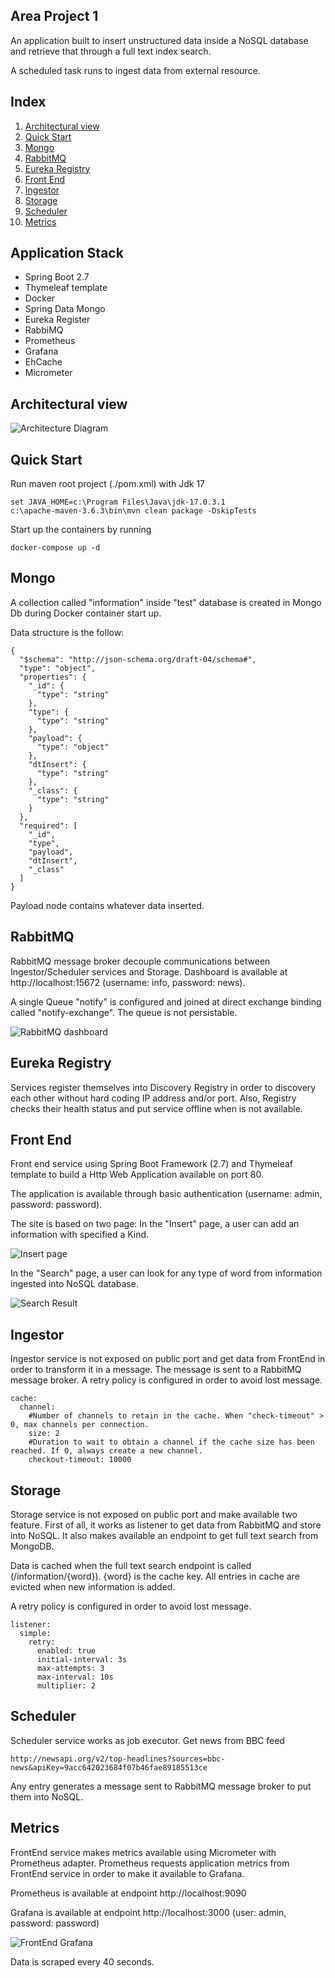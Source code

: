 ## Area Project 1

An application built to insert unstructured data inside a NoSQL database and retrieve that through a full text index search.

A scheduled task runs to ingest data from external resource.

## Index

1. [Architectural view](#Architecturalview)
2. [Quick Start](#QuickStart)
3. [Mongo](#mongo)
5. [RabbitMQ](#rabbitmq)
6. [Eureka Registry](#EurekaRegistry)
7. [Front End](#FrontEnd)
8. [Ingestor](#Ingestor)
9. [Storage](#Storage)
10. [Scheduler](#Scheduler)
11. [Metrics](#Metrics)

## Application Stack

- Spring Boot 2.7
- Thymeleaf template
- Docker
- Spring Data Mongo
- Eureka Register
- RabbiMQ
- Prometheus
- Grafana
- EhCache
- Micrometer

## Architectural view

![Architecture Diagram](https://github.com/MarcoGhise/AreaProject1/blob/main/img/arch.jpg)

## Quick Start
Run maven root project (./pom.xml) with Jdk 17
```
set JAVA_HOME=c:\Program Files\Java\jdk-17.0.3.1
c:\apache-maven-3.6.3\bin\mvn clean package -DskipTests
```
Start up the containers by running
```
docker-compose up -d
```

## Mongo
A collection called "information" inside "test" database is created in Mongo Db during Docker container start up.

Data structure is the follow:
```
{
  "$schema": "http://json-schema.org/draft-04/schema#",
  "type": "object",
  "properties": {
    "_id": {
      "type": "string"
    },
    "type": {
      "type": "string"
    },
    "payload": {
      "type": "object"
    },
    "dtInsert": {
      "type": "string"
    },
    "_class": {
      "type": "string"
    }
  },
  "required": [
    "_id",
    "type",
    "payload",
    "dtInsert",
    "_class"
  ]
}
```

Payload node contains whatever data inserted.

## RabbitMQ
RabbitMQ message broker decouple communications between Ingestor/Scheduler services and Storage.
Dashboard is available at http://localhost:15672 (username: info, password: news).

A single Queue "notify" is configured and joined at direct exchange binding called "notify-exchange".
The queue is not persistable.

![RabbitMQ dashboard](https://github.com/MarcoGhise/AreaProject1/blob/main/img/rabbitmq.JPG)

## Eureka Registry
Services register themselves into Discovery Registry in order to discovery each other without hard coding IP address and/or port.
Also, Registry checks their health status and put service offline when is not available.

## Front End
Front end service using Spring Boot Framework (2.7) and Thymeleaf template to build a Http Web Application available on port 80. 

The application is available through basic authentication (username: admin, password: password). 

The site is based on two page: In the "Insert" page, a user can add an information with specified a Kind.

![Insert page](https://github.com/MarcoGhise/AreaProject1/blob/main/img/insert.JPG)

In the "Search" page, a user can look for any type of word from information ingested into NoSQL database.

![Search Result](https://github.com/MarcoGhise/AreaProject1/blob/main/img/search.JPG)

## Ingestor
Ingestor service is not exposed on public port and get data from FrontEnd in order to transform it in a message.
The message is sent to a RabbitMQ message broker.
A retry policy is configured in order to avoid lost message.
```
cache:
  channel:
    #Number of channels to retain in the cache. When "check-timeout" > 0, max channels per connection.
    size: 2
    #Duration to wait to obtain a channel if the cache size has been reached. If 0, always create a new channel.
    checkout-timeout: 10000
```
## Storage
Storage service is not exposed on public port and make available two feature.
First of all, it works as listener to get data from RabbitMQ and store into NoSQL.
It also makes available an endpoint to get full text search from MongoDB.

Data is cached when the full text search endpoint is called (/information/{word}).
{word} is the cache key.
All entries in cache are evicted when new information is added.

A retry policy is configured in order to avoid lost message.

```
listener:
  simple:
    retry:
      enabled: true
      initial-interval: 3s
      max-attempts: 3
      max-interval: 10s
      multiplier: 2
```

## Scheduler   
Scheduler service works as job executor. Get news from BBC feed
```
http://newsapi.org/v2/top-headlines?sources=bbc-news&apiKey=9acc642023684f07b46fae89185513ce
```
Any entry generates a message sent to RabbitMQ message broker to put them into NoSQL.

## Metrics 

FrontEnd service makes metrics available using Micrometer with Prometheus adapter.
Prometheus requests application metrics from FrontEnd service in order to make it available to Grafana.

Prometheus is available at endpoint http://localhost:9090

Grafana is available at endpoint http://localhost:3000 (user: admin, password: password)

![FrontEnd Grafana](https://github.com/MarcoGhise/AreaProject1/blob/main/img/grafana.jpg)

Data is scraped every 40 seconds.
